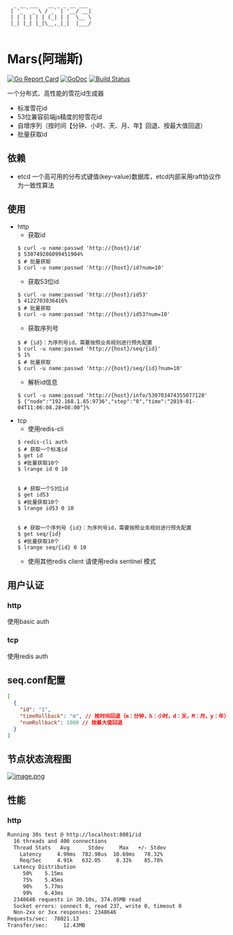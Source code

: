 ```base
                           
  _ __ ___   __ _ _ __ ___ 
 | '_ ` _ \ / _` | '__/ __|
 | | | | | | (_| | |  \__ \
 |_| |_| |_|\__,_|_|  |___/
         
```
# Mars(阿瑞斯)

[![Go Report Card](https://goreportcard.com/badge/github.com/Fengxq2014/mars)](https://goreportcard.com/report/github.com/Fengxq2014/mars)
[![GoDoc](https://godoc.org/github.com/Fengxq2014/mars?status.svg)](https://godoc.org/github.com/Fengxq2014/mars)
[![Build Status](https://travis-ci.org/Fengxq2014/mars.svg?branch=master)](https://travis-ci.org/Fengxq2014/mars)

一个分布式、高性能的雪花id生成器
* 标准雪花id
* 53位兼容前端js精度的短雪花id
* 自增序列（按时间【分钟、小时、天、月、年】回退、按最大值回退）
* 批量获取id


## 依赖
* etcd 一个高可用的分布式键值(key-value)数据库，etcd内部采用raft协议作为一致性算法

## 使用
* http
   * 获取id
   ```base
   $ curl -u name:passwd 'http://{host}/id'
   $ 530749286099451904%
   $ # 批量获取
   $ curl -u name:passwd 'http://{host}/id?num=10'
   ```
  * 获取53位id
   ```base
   $ curl -u name:passwd 'http://{host}/id53'
   $ 4122703036416%
   $ # 批量获取
   $ curl -u name:passwd 'http://{host}/id53?num=10'
   ```
  * 获取序列号
   ```base
   $ # {id}：为序列号id，需要按照业务规则进行预先配置
   $ curl -u name:passwd 'http://{host}/seq/{id}'
   $ 1%
   $ # 批量获取
   $ curl -u name:passwd 'http://{host}/seq/{id}?num=10'
   ```
   * 解析id信息
   ```$xslt
   $ curl -u name:passwd 'http://{host}/info/530703474355077120'
   $ {"node":"192.168.1.65:9736","step":"0","time":"2019-01-04T11:06:08.28+08:00"}%
   ```
* tcp
   * 使用redis-cli
   ```base
   $ redis-cli auth
   $ # 获取一个标准id
   $ get id
   $ #批量获取10个
   $ lrange id 0 10
  
  
   $ # 获取一个53位id
   $ get id53
   $ #批量获取10个
   $ lrange id53 0 10
  
  
   $ # 获取一个序列号 {id}：为序列号id，需要按照业务规则进行预先配置
   $ get seq/{id}
   $ #批量获取10个
   $ lrange seq/{id} 0 10
   ```
   * 使用其他redis client 请使用redis sentinel 模式 
   
## 用户认证
### http
使用basic auth
### tcp
使用redis auth

## seq.conf配置
```json
[
  {
    "id": "1",
    "timeRollback": "m", // 按时间回退（m：分钟，h：小时，d：天，M：月，y：年）
    "numRollback": 1000 // 按最大值回退
  }
]
```

## 节点状态流程图
[![image.png](https://i.postimg.cc/jdtXdGKv/image.png)](https://postimg.cc/z32Wx2yR)

## 性能
### http

```bash
Running 30s test @ http://localhost:8081/id
  16 threads and 400 connections
  Thread Stats   Avg      Stdev     Max   +/- Stdev
    Latency     4.99ms  782.98us  10.69ms   78.32%
    Req/Sec     4.91k   632.05     8.32k    85.78%
  Latency Distribution
     50%    5.15ms
     75%    5.45ms
     90%    5.77ms
     99%    6.43ms
  2348646 requests in 30.10s, 374.05MB read
  Socket errors: connect 0, read 237, write 0, timeout 0
  Non-2xx or 3xx responses: 2348646
Requests/sec:  78021.13
Transfer/sec:     12.43MB
```